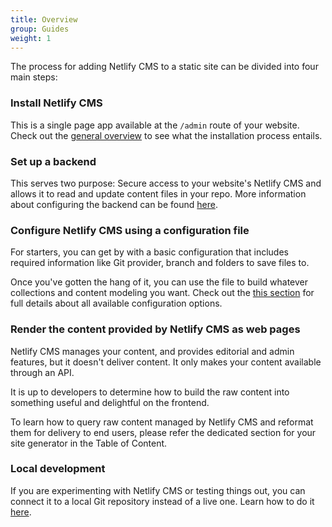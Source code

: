 ```yaml
---
title: Overview
group: Guides
weight: 1
---
```


The process for adding Netlify CMS to a static site can be divided into four main steps:

### Install Netlify CMS

This is a single page app available at the `/admin` route of your website.
Check out the [general overview](/docs/intro/) to see what the installation process entails.

### Set up a backend

This serves two purpose: Secure access to your website's Netlify CMS and allows it to read and update content files in your repo. More information about configuring the backend can be found [here](/docs/backends-overview/).

### Configure Netlify CMS using a configuration file

For starters, you can get by with a basic configuration that includes required information like Git provider, branch and folders to save files to.

Once you've gotten the hang of it, you can use the file to build whatever collections and content modeling you want. Check out the [this section](/docs/configuration-options/#configuration-file) for full details about all available configuration options.

### Render the content provided by Netlify CMS as web pages

Netlify CMS manages your content, and provides editorial and admin features, but it doesn't deliver content. It only makes your content available through an API.

It is up to developers to determine how to build the raw content into something useful and delightful on the frontend.

To learn how to query raw content managed by Netlify CMS and reformat them for delivery to end users, please refer the dedicated section for your site generator in the Table of Content.

### Local development

If you are experimenting with Netlify CMS or testing things out, you can connect it to a local Git repository instead of a live one. Learn how to do it [here](/docs/beta-features/#working-with-a-local-git-repository).
